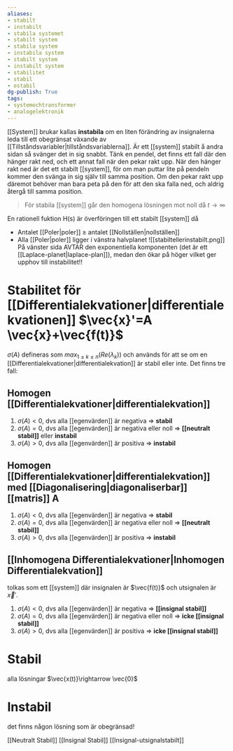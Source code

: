 ```yaml
---
aliases: 
- stabilt
- instabilt
- stabila systemet
- stabilt system
- stabila system
- instabila system
- stabilt system
- instabilt system
- stabilitet
- stabil
- ostabil
dg-publish: True
tags: 
- systemochtransformer
- analogelektronik
---
```

[[System]] brukar kallas **instabila** om en liten förändring av insignalerna leda till ett obegränsat växande av [[Tillståndsvariabler|tillståndsvariablerna]]. Är ett [[system]] stabilt å andra sidan så svänger det in sig snabbt. Tänk en pendel, det finns ett fall där den hänger rakt ned, och ett annat fall när den pekar rakt upp. När den hänger rakt ned är det ett stabilt [[system]], för om man puttar lite på pendeln kommer den svänga in sig själv till samma position. Om den pekar rakt upp däremot behöver man bara peta på den för att den ska falla ned, och aldrig återgå till samma position.

> För stabila [[system]] går den homogena lösningen mot noll då $t \rightarrow\infty$ 

En rationell fuktion H(s) är överföringen till ett stabilt [[system]] då 
* Antalet [[Poler|poler]] ≥ antalet [[Nollställen|nollställen]]
* Alla [[Poler|poler]] ligger i vänstra halvplanet
![[stabiltellerinstabilt.png]]
På vänster sida AVTAR den exponentiella komponenten (det är ett [[Laplace-planet|laplace-plan]]), medan den ökar på höger vilket ger upphov till instabilitet!! 


# Stabilitet för [[Differentialekvationer|differentialekvationen]] $\vec{x}'=A \vec{x}+\vec{f(t)}$

$\sigma(A)$ defineras som $max_{1\leq k\leq n}(Re(\lambda_{k}))$ och används för att se om en [[Differentialekvationer|differentialekvation]] är stabil eller inte. Det finns tre fall:
## Homogen [[Differentialekvationer|differentialekvation]]
1. $\sigma(A)<0$, dvs alla [[egenvärden]] är negativa $\Rightarrow$ **stabil**
2. $\sigma(A)=0$, dvs alla [[egenvärden]] är negativa eller noll $\Rightarrow$ **[[neutralt stabil]]** eller **instabil**
3. $\sigma(A)>0$, dvs alla [[egenvärden]] är positiva $\Rightarrow$ **instabil**

## Homogen [[Differentialekvationer|differentialekvation]] med [[Diagonalisering|diagonaliserbar]] [[matris]] A
1. $\sigma(A)<0$, dvs alla [[egenvärden]] är negativa $\Rightarrow$ **stabil**
2. $\sigma(A)=0$, dvs alla [[egenvärden]] är negativa eller noll $\Rightarrow$ **[[neutralt stabil]]** 
3. $\sigma(A)>0$, dvs alla [[egenvärden]] är positiva $\Rightarrow$ **instabil**

## [[Inhomogena Differentialekvationer|Inhomogen Differentialekvation]]
tolkas som ett [[system]] där insignalen är $\vec{f(t)}$ och utsignalen är $\vec{x}'$.
1. $\sigma(A)<0$, dvs alla [[egenvärden]] är negativa $\Rightarrow$ **[[insignal stabil]]**
2. $\sigma(A)=0$, dvs alla [[egenvärden]] är negativa eller noll $\Rightarrow$ **icke [[insignal stabil]]** 
3. $\sigma(A)>0$, dvs alla [[egenvärden]] är positiva $\Rightarrow$ **icke [[insignal stabil]]**

# Stabil
alla lösningar $\vec{x(t)}\rightarrow \vec{0}$

# Instabil
det finns någon lösning som är obegränsad! 

[[Neutralt Stabil]]
[[Insignal Stabil]]
[[Insignal-utsignalstabilt]]